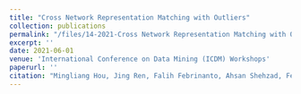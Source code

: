 ```yaml
---
title: "Cross Network Representation Matching with Outliers"
collection: publications
permalink: "/files/14-2021-Cross Network Representation Matching with Outliers.pdf"
excerpt: ''
date: 2021-06-01
venue: 'International Conference on Data Mining (ICDM) Workshops'
paperurl: ''
citation: "Mingliang Hou, Jing Ren, Falih Febrinanto, Ahsan Shehzad, Feng Xia. Cross Network Representation Matching with Outliers, <i>International Conference on Data Mining (ICDM) Workshops</i>, December 7-10, 2021, Auckland, New Zealand."
---
```

